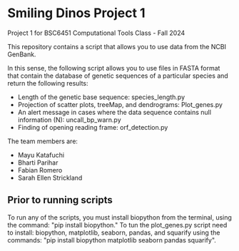 # Smiling Dinos Project 1

Project 1 for BSC6451 Computational Tools Class - Fall 2024

This repository contains a script that allows you to use data from the NCBI GenBank.

In this sense, the following script allows you to use files in FASTA format that contain the database of genetic sequences of a particular species and return the following results:

- Length of the genetic base sequence: species_length.py
- Projection of scatter plots, treeMap, and dendrograms: Plot_genes.py
- An alert message in cases where the data sequence contains null information (N): uncall_bp_warn.py
- Finding of opening reading frame: orf_detection.py

The team members are:

- Mayu Katafuchi
- Bharti Parihar
- Fabian Romero
- Sarah Ellen Strickland

## Prior to running scripts
To run any of the scripts, you must install biopython from the terminal, using the command:
"pip install biopython."
To tun the plot_genes.py script need to install: biopython, matplotlib, seaborn, pandas, and squarify using the commands:
"pip install biopython matplotlib seaborn pandas squarify".
